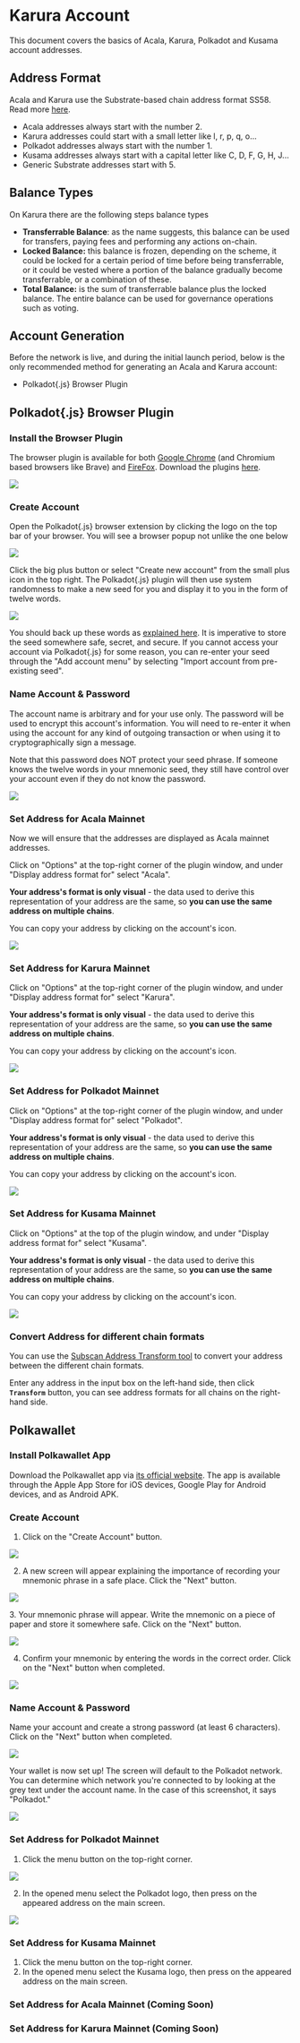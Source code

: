 # Karura Account

This document covers the basics of Acala, Karura, Polkadot and Kusama account addresses.

## Address Format

Acala and Karura use the Substrate-based chain address format SS58. Read more [here](https://wiki.polkadot.network/docs/en/learn-accounts).

* Acala addresses always start with the number 2.
* Karura addresses could start with a small letter like l, r, p, q, o...
* Polkadot addresses always start with the number 1.
* Kusama addresses always start with a capital letter like C, D, F, G, H, J...
* Generic Substrate addresses start with 5.

## Balance Types

On Karura there are the following steps balance types

* **Transferrable Balance**: as the name suggests, this balance can be used for transfers, paying fees and performing any actions on-chain.
* **Locked Balance:** this balance is frozen, depending on the scheme, it could be locked for a certain period of time before being transferrable, or it could be vested where a portion of the balance gradually become transferrable, or a combination of these. 
* **Total Balance:** is the sum of transferrable balance plus the locked balance. The entire balance can be used for governance operations such as voting. 

## Account Generation 

Before the network is live, and during the initial launch period, below is the only recommended method for generating an Acala and Karura account:

* Polkadot{.js} Browser Plugin 

## Polkadot{.js} Browser Plugin 

### Install the Browser Plugin

The browser plugin is available for both [Google Chrome](https://chrome.google.com/webstore/detail/polkadot%7Bjs%7D-extension/mopnmbcafieddcagagdcbnhejhlodfdd?hl=en) \(and Chromium based browsers like Brave\) and [FireFox](https://addons.mozilla.org/en-US/firefox/addon/polkadot-js-extension). Download the plugins [here](https://polkadot.js.org/extension/).

![](../../../.gitbook/assets/screen-shot-2021-05-14-at-4.49.27-pm.png)

### Create Account

Open the Polkadot{.js} browser extension by clicking the logo on the top bar of your browser. You will see a browser popup not unlike the one below

![](../../../.gitbook/assets/screen-shot-2021-05-14-at-4.52.43-pm.png)

Click the big plus button or select "Create new account" from the small plus icon in the top right. The Polkadot{.js} plugin will then use system randomness to make a new seed for you and display it to you in the form of twelve words.

![](../../../.gitbook/assets/screen-shot-2021-05-14-at-4.53.46-pm.png)

You should back up these words as [explained here](https://wiki.polkadot.network/docs/en/learn-account-generation#storing-your-key-safely). It is imperative to store the seed somewhere safe, secret, and secure. If you cannot access your account via Polkadot{.js} for some reason, you can re-enter your seed through the "Add account menu" by selecting "Import account from pre-existing seed".

### Name Account & Password

The account name is arbitrary and for your use only. The password will be used to encrypt this account's information. You will need to re-enter it when using the account for any kind of outgoing transaction or when using it to cryptographically sign a message.

Note that this password does NOT protect your seed phrase. If someone knows the twelve words in your mnemonic seed, they still have control over your account even if they do not know the password.

![](../../../.gitbook/assets/screen-shot-2021-05-14-at-4.54.44-pm.png)

### Set Address for Acala Mainnet

Now we will ensure that the addresses are displayed as Acala mainnet addresses.

Click on "Options" at the top-right corner of the plugin window, and under "Display address format for" select "Acala".

**Your address's format is only visual** - the data used to derive this representation of your address are the same, so **you can use the same address on multiple chains**. 

You can copy your address by clicking on the account's icon.

![](../../../.gitbook/assets/screen-shot-2021-05-14-at-4.58.59-pm.png)

### Set Address for Karura Mainnet

Click on "Options" at the top-right corner of the plugin window, and under "Display address format for" select "Karura".

**Your address's format is only visual** - the data used to derive this representation of your address are the same, so **you can use the same address on multiple chains**. 

You can copy your address by clicking on the account's icon.

![](../../../.gitbook/assets/screen-shot-2021-06-08-at-2.27.20-pm.png)

### Set Address for Polkadot Mainnet

Click on "Options" at the top-right corner of the plugin window, and under "Display address format for" select "Polkadot".

**Your address's format is only visual** - the data used to derive this representation of your address are the same, so **you can use the same address on multiple chains**. 

You can copy your address by clicking on the account's icon.

![](../../../.gitbook/assets/screen-shot-2021-05-16-at-9.45.59-am.png)

### Set Address for Kusama Mainnet

Click on "Options" at the top of the plugin window, and under "Display address format for" select "Kusama".

**Your address's format is only visual** - the data used to derive this representation of your address are the same, so **you can use the same address on multiple chains**. 

You can copy your address by clicking on the account's icon.

![](../../../.gitbook/assets/screen-shot-2021-05-16-at-9.46.09-am.png)

### Convert Address for different chain formats

You can use the [Subscan Address Transform tool](https://polkadot.subscan.io/tools/ss58_transform) to convert your address between the different chain formats.

Enter any address in the input box on the left-hand side, then click **`Transform`** button, you can see address formats for all chains on the right-hand side.

## **Polkawallet**

### **Install Polkawallet App**

Download the Polkawallet app via [its official website](https://polkawallet.io/). The app is available through the Apple App Store for iOS devices, Google Play for Android devices, and as Android APK.

### Create Account

1. Click on the "Create Account" button.

![](https://lh5.googleusercontent.com/VaB4EcpFPO9Qmvl2K_MVKk8rVevhEzDsD45WZzkWKe3B6DXyoSU8-IenMk3slTe4uGLVl4IzAEmOz-A0SyJ508VUy49UfiGpsBT5R7q2QRmeybP1cE-2fU52iOdoudgcdmsLv_Kl)

2. A new screen will appear explaining the importance of recording your mnemonic phrase in a safe place. Click the "Next" button.

![](https://lh6.googleusercontent.com/509_xAUccOu0djt4YJZsvrLW4H_fdBxmOmMMwpRrseGSt9xcyZdx4Tgge7ZofXk6um7rSR6LcPL7c23rJHF2ZHv7FlLl2SbYciqd3-ck_v_hlco0RRP7oPpin90nv2YETvvN_cEb)

‌3. Your mnemonic phrase will appear. Write the mnemonic on a piece of paper and store it somewhere safe. Click on the "Next" button.

![](https://lh5.googleusercontent.com/XD1NG32OkmzZYToN8Fb-noLzUJmacWIACYhi-gSyV3-s58n4Ovu6sS0qQMRe1NkMMyLA4LBz_wEHRnEDwVnQgEaXQwCrgvUr0fNvA8SDilS7mrrnP--9bx3-SnHaioy_prFD4KoE)

4. Confirm your mnemonic by entering the words in the correct order. Click on the "Next" button when completed.

![](https://lh4.googleusercontent.com/ROVs8A4woJy9RYKmsGd6Jm1W8GMzG_cpB6ba3XLViS18GMTmRK0giSV7qkDh2XZrKxxLv4LFLEFuiRT6Lw3wri8yu6cT9tBMyw00vMhxq5Vmwb2qBOUg9-Eey7RHMbh4araqvk7P)

### **Name Account & Password**

Name your account and create a strong password \(at least 6 characters\). Click on the "Next" button when completed.

![](https://lh4.googleusercontent.com/PWXIJxAuCBlb-QGBrpce0gvFgG_C_jWUL125eOU_ke_thRY4WDhUq1AvDa6bAWHWy_sD5BXp40gM5zzJRdkDGF5XrtLEuLD5TwJ1sV8FDdjr1QRjDm9I-hzfXGsqBLsq0QVFgb02)

Your wallet is now set up! The screen will default to the Polkadot network. You can determine which network you're connected to by looking at the grey text under the account name. In the case of this screenshot, it says "Polkadot."

![](https://lh5.googleusercontent.com/xlFLRGhSFMpRc1QeJrObC8vazj7YCLIe2AvW-euSwN4bvjlZWhTbcyBxF4SPTXQGuOCJtdxMW_1IMNyoL88RzC51RGN7CkLepjjOXTnJkEkp0ZSRzS58F7rAVMamcuXJ_01S6AhE)

### Set Address for Polkadot Mainnet

1. Click the menu button on the top-right corner.

 ![](https://i.imgur.com/JwPrsVe.jpg%20=250x)

2. In the opened menu select the Polkadot logo, then press on the appeared address on the main screen.

 ![](https://i.imgur.com/YGx8nne.jpg%20=250x)

### Set Address for Kusama Mainnet

1. Click the menu button on the top-right corner.
2. In the opened menu select the Kusama logo, then press on the appeared address on the main screen.

### Set Address for Acala Mainnet \(Coming Soon\)

### Set Address for Karura Mainnet \(Coming Soon\) 

 



###  

